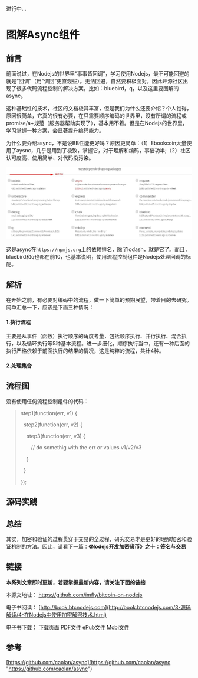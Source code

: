 进行中...

# 图解Async组件

## 前言

前面说过，在Nodejs的世界里“事事皆回调”，学习使用Nodejs，最不可能回避的就是“回调”（用“调回”更直观些）。无法回避，自然要积极面对，因此开源社区出现了很多代码流程控制的解决方案。比如：bluebird，q，以及这里要图解的async。

这种基础性的技术，社区的文档极其丰富，但是我们为什么还要介绍？个人觉得，原因很简单，它真的很有必要，在只需要顺序编码的世界里，没有所谓的流程或promise/a+规范（服务器帮助实现了），基本用不着。但是在Nodejs的世界里，学习掌握一种方案，会显著提升编码能力。

为什么要介绍async，不是说BB性能更好吗？原因更简单：（1）Ebookcoin大量使用了aysnc，几乎是用到了极致，掌握它，对于理解和编码，事倍功半;（2）社区认可度高、使用简单、对代码没污染。

![most-depended-upon-packages.jpg][]

这是async在`https://npmjs.org`上的依赖排名，除了lodash，就是它了。而且，bluebird和q也都在前10，也基本说明，使用流程控制组件是Nodejs处理回调的标配。

## 解析

在开始之前，有必要对编码中的流程，做一下简单的预期展望，带着目的去研究。简单汇总一下，应该是下面三种情况：

#### 1.执行流程

主要是从事件（函数）执行顺序的角度考量，包括顺序执行、并行执行、混合执行，以及循环执行等5种基本流程。进一步细化，顺序执行当中，还有一种后面的执行严格依赖于前面执行的结果的情况，这是纯粹的流程，共计4种。

#### 2.处理集合



## 流程图

没有使用任何流程控制组件的代码：

> step1(function(err, v1) {
>
>   step2(function(err, v2) {
>
>     step3(function(err, v3) {
>
>        // do somethig with the err or values v1/v2/v3
>
>     }
>
>   }
>
> });


## 源码实践

## 总结

其实，加密和验证的过程贯穿于交易的全过程，研究交易才是更好的理解加密和验证机制的方法。因此，请看下一篇：**《Nodejs开发加密货币》之十：签名与交易**

## 链接

**本系列文章即时更新，若要掌握最新内容，请关注下面的链接**

本源文地址： https://github.com/imfly/bitcoin-on-nodejs

电子书阅读： [http://book.btcnodejs.com](http://book.btcnodejs.com/3-源码解读/4-在Nodejs中使用加密解密技术.html)

电子书下载： [下载页面][] [PDF文件][] [ePub文件][] [Mobi文件][]

[PDF文件]: https://www.gitbook.com/download/pdf/book/imfly/bitcoin-on-nodejs
[ePub文件]: https://www.gitbook.com/download/epub/book/imfly/bitcoin-on-nodejs
[Mobi文件]: https://www.gitbook.com/download/mobi/book/imfly/bitcoin-on-nodejs
[下载页面]: https://www.gitbook.com/book/imfly/bitcoin-on-nodejs/details

## 参考

[https://github.com/caolan/async](https://github.com/caolan/async "https://github.com/caolan/async")

[most-depended-upon-packages.jpg]: ../styles/images/11/most-depended-upon-packages.jpg
[《Async详解之一：流程控制》]: ../6-转载文章/1-Async详解之一：流程控制.html
